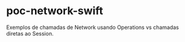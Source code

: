 # poc-network-swift
Exemplos de chamadas de Network usando Operations vs chamadas diretas ao Session.
